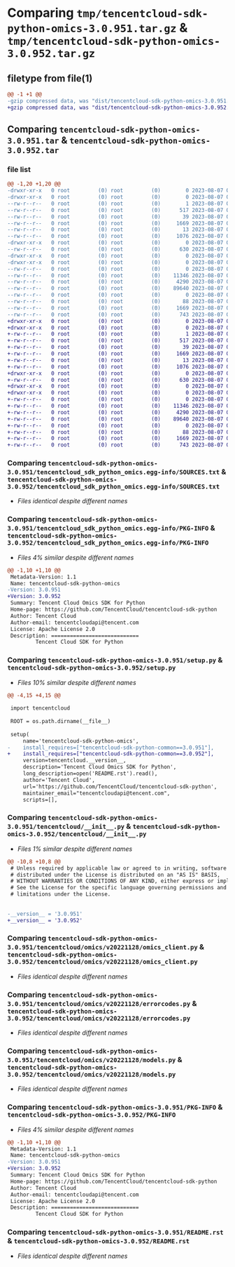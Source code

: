 # Comparing `tmp/tencentcloud-sdk-python-omics-3.0.951.tar.gz` & `tmp/tencentcloud-sdk-python-omics-3.0.952.tar.gz`

## filetype from file(1)

```diff
@@ -1 +1 @@
-gzip compressed data, was "dist/tencentcloud-sdk-python-omics-3.0.951.tar", last modified: Mon Aug  7 00:31:33 2023, max compression
+gzip compressed data, was "dist/tencentcloud-sdk-python-omics-3.0.952.tar", last modified: Mon Aug  7 08:59:18 2023, max compression
```

## Comparing `tencentcloud-sdk-python-omics-3.0.951.tar` & `tencentcloud-sdk-python-omics-3.0.952.tar`

### file list

```diff
@@ -1,20 +1,20 @@
-drwxr-xr-x   0 root         (0) root         (0)        0 2023-08-07 00:31:33.000000 tencentcloud-sdk-python-omics-3.0.951/
-drwxr-xr-x   0 root         (0) root         (0)        0 2023-08-07 00:31:33.000000 tencentcloud-sdk-python-omics-3.0.951/tencentcloud_sdk_python_omics.egg-info/
--rw-r--r--   0 root         (0) root         (0)        1 2023-08-07 00:31:33.000000 tencentcloud-sdk-python-omics-3.0.951/tencentcloud_sdk_python_omics.egg-info/dependency_links.txt
--rw-r--r--   0 root         (0) root         (0)      517 2023-08-07 00:31:33.000000 tencentcloud-sdk-python-omics-3.0.951/tencentcloud_sdk_python_omics.egg-info/SOURCES.txt
--rw-r--r--   0 root         (0) root         (0)       39 2023-08-07 00:31:33.000000 tencentcloud-sdk-python-omics-3.0.951/tencentcloud_sdk_python_omics.egg-info/requires.txt
--rw-r--r--   0 root         (0) root         (0)     1669 2023-08-07 00:31:33.000000 tencentcloud-sdk-python-omics-3.0.951/tencentcloud_sdk_python_omics.egg-info/PKG-INFO
--rw-r--r--   0 root         (0) root         (0)       13 2023-08-07 00:31:33.000000 tencentcloud-sdk-python-omics-3.0.951/tencentcloud_sdk_python_omics.egg-info/top_level.txt
--rw-r--r--   0 root         (0) root         (0)     1076 2023-08-07 00:31:33.000000 tencentcloud-sdk-python-omics-3.0.951/setup.py
-drwxr-xr-x   0 root         (0) root         (0)        0 2023-08-07 00:31:33.000000 tencentcloud-sdk-python-omics-3.0.951/tencentcloud/
--rw-r--r--   0 root         (0) root         (0)      630 2023-08-07 00:31:33.000000 tencentcloud-sdk-python-omics-3.0.951/tencentcloud/__init__.py
-drwxr-xr-x   0 root         (0) root         (0)        0 2023-08-07 00:31:33.000000 tencentcloud-sdk-python-omics-3.0.951/tencentcloud/omics/
-drwxr-xr-x   0 root         (0) root         (0)        0 2023-08-07 00:31:33.000000 tencentcloud-sdk-python-omics-3.0.951/tencentcloud/omics/v20221128/
--rw-r--r--   0 root         (0) root         (0)        0 2023-08-07 00:31:33.000000 tencentcloud-sdk-python-omics-3.0.951/tencentcloud/omics/v20221128/__init__.py
--rw-r--r--   0 root         (0) root         (0)    11346 2023-08-07 00:31:33.000000 tencentcloud-sdk-python-omics-3.0.951/tencentcloud/omics/v20221128/omics_client.py
--rw-r--r--   0 root         (0) root         (0)     4290 2023-08-07 00:31:33.000000 tencentcloud-sdk-python-omics-3.0.951/tencentcloud/omics/v20221128/errorcodes.py
--rw-r--r--   0 root         (0) root         (0)    89640 2023-08-07 00:31:33.000000 tencentcloud-sdk-python-omics-3.0.951/tencentcloud/omics/v20221128/models.py
--rw-r--r--   0 root         (0) root         (0)        0 2023-08-07 00:31:33.000000 tencentcloud-sdk-python-omics-3.0.951/tencentcloud/omics/__init__.py
--rw-r--r--   0 root         (0) root         (0)       88 2023-08-07 00:31:33.000000 tencentcloud-sdk-python-omics-3.0.951/setup.cfg
--rw-r--r--   0 root         (0) root         (0)     1669 2023-08-07 00:31:33.000000 tencentcloud-sdk-python-omics-3.0.951/PKG-INFO
--rw-r--r--   0 root         (0) root         (0)      743 2023-08-07 00:31:33.000000 tencentcloud-sdk-python-omics-3.0.951/README.rst
+drwxr-xr-x   0 root         (0) root         (0)        0 2023-08-07 08:59:18.000000 tencentcloud-sdk-python-omics-3.0.952/
+drwxr-xr-x   0 root         (0) root         (0)        0 2023-08-07 08:59:18.000000 tencentcloud-sdk-python-omics-3.0.952/tencentcloud_sdk_python_omics.egg-info/
+-rw-r--r--   0 root         (0) root         (0)        1 2023-08-07 08:59:18.000000 tencentcloud-sdk-python-omics-3.0.952/tencentcloud_sdk_python_omics.egg-info/dependency_links.txt
+-rw-r--r--   0 root         (0) root         (0)      517 2023-08-07 08:59:18.000000 tencentcloud-sdk-python-omics-3.0.952/tencentcloud_sdk_python_omics.egg-info/SOURCES.txt
+-rw-r--r--   0 root         (0) root         (0)       39 2023-08-07 08:59:18.000000 tencentcloud-sdk-python-omics-3.0.952/tencentcloud_sdk_python_omics.egg-info/requires.txt
+-rw-r--r--   0 root         (0) root         (0)     1669 2023-08-07 08:59:18.000000 tencentcloud-sdk-python-omics-3.0.952/tencentcloud_sdk_python_omics.egg-info/PKG-INFO
+-rw-r--r--   0 root         (0) root         (0)       13 2023-08-07 08:59:18.000000 tencentcloud-sdk-python-omics-3.0.952/tencentcloud_sdk_python_omics.egg-info/top_level.txt
+-rw-r--r--   0 root         (0) root         (0)     1076 2023-08-07 08:59:18.000000 tencentcloud-sdk-python-omics-3.0.952/setup.py
+drwxr-xr-x   0 root         (0) root         (0)        0 2023-08-07 08:59:18.000000 tencentcloud-sdk-python-omics-3.0.952/tencentcloud/
+-rw-r--r--   0 root         (0) root         (0)      630 2023-08-07 08:59:18.000000 tencentcloud-sdk-python-omics-3.0.952/tencentcloud/__init__.py
+drwxr-xr-x   0 root         (0) root         (0)        0 2023-08-07 08:59:18.000000 tencentcloud-sdk-python-omics-3.0.952/tencentcloud/omics/
+drwxr-xr-x   0 root         (0) root         (0)        0 2023-08-07 08:59:18.000000 tencentcloud-sdk-python-omics-3.0.952/tencentcloud/omics/v20221128/
+-rw-r--r--   0 root         (0) root         (0)        0 2023-08-07 08:59:18.000000 tencentcloud-sdk-python-omics-3.0.952/tencentcloud/omics/v20221128/__init__.py
+-rw-r--r--   0 root         (0) root         (0)    11346 2023-08-07 08:59:18.000000 tencentcloud-sdk-python-omics-3.0.952/tencentcloud/omics/v20221128/omics_client.py
+-rw-r--r--   0 root         (0) root         (0)     4290 2023-08-07 08:59:18.000000 tencentcloud-sdk-python-omics-3.0.952/tencentcloud/omics/v20221128/errorcodes.py
+-rw-r--r--   0 root         (0) root         (0)    89640 2023-08-07 08:59:18.000000 tencentcloud-sdk-python-omics-3.0.952/tencentcloud/omics/v20221128/models.py
+-rw-r--r--   0 root         (0) root         (0)        0 2023-08-07 08:59:18.000000 tencentcloud-sdk-python-omics-3.0.952/tencentcloud/omics/__init__.py
+-rw-r--r--   0 root         (0) root         (0)       88 2023-08-07 08:59:18.000000 tencentcloud-sdk-python-omics-3.0.952/setup.cfg
+-rw-r--r--   0 root         (0) root         (0)     1669 2023-08-07 08:59:18.000000 tencentcloud-sdk-python-omics-3.0.952/PKG-INFO
+-rw-r--r--   0 root         (0) root         (0)      743 2023-08-07 08:59:18.000000 tencentcloud-sdk-python-omics-3.0.952/README.rst
```

### Comparing `tencentcloud-sdk-python-omics-3.0.951/tencentcloud_sdk_python_omics.egg-info/SOURCES.txt` & `tencentcloud-sdk-python-omics-3.0.952/tencentcloud_sdk_python_omics.egg-info/SOURCES.txt`

 * *Files identical despite different names*

### Comparing `tencentcloud-sdk-python-omics-3.0.951/tencentcloud_sdk_python_omics.egg-info/PKG-INFO` & `tencentcloud-sdk-python-omics-3.0.952/tencentcloud_sdk_python_omics.egg-info/PKG-INFO`

 * *Files 4% similar despite different names*

```diff
@@ -1,10 +1,10 @@
 Metadata-Version: 1.1
 Name: tencentcloud-sdk-python-omics
-Version: 3.0.951
+Version: 3.0.952
 Summary: Tencent Cloud Omics SDK for Python
 Home-page: https://github.com/TencentCloud/tencentcloud-sdk-python
 Author: Tencent Cloud
 Author-email: tencentcloudapi@tencent.com
 License: Apache License 2.0
 Description: ============================
         Tencent Cloud SDK for Python
```

### Comparing `tencentcloud-sdk-python-omics-3.0.951/setup.py` & `tencentcloud-sdk-python-omics-3.0.952/setup.py`

 * *Files 10% similar despite different names*

```diff
@@ -4,15 +4,15 @@
 
 import tencentcloud
 
 ROOT = os.path.dirname(__file__)
 
 setup(
     name='tencentcloud-sdk-python-omics',
-    install_requires=["tencentcloud-sdk-python-common==3.0.951"],
+    install_requires=["tencentcloud-sdk-python-common==3.0.952"],
     version=tencentcloud.__version__,
     description='Tencent Cloud Omics SDK for Python',
     long_description=open('README.rst').read(),
     author='Tencent Cloud',
     url='https://github.com/TencentCloud/tencentcloud-sdk-python',
     maintainer_email="tencentcloudapi@tencent.com",
     scripts=[],
```

### Comparing `tencentcloud-sdk-python-omics-3.0.951/tencentcloud/__init__.py` & `tencentcloud-sdk-python-omics-3.0.952/tencentcloud/__init__.py`

 * *Files 1% similar despite different names*

```diff
@@ -10,8 +10,8 @@
 # Unless required by applicable law or agreed to in writing, software
 # distributed under the License is distributed on an "AS IS" BASIS,
 # WITHOUT WARRANTIES OR CONDITIONS OF ANY KIND, either express or implied.
 # See the License for the specific language governing permissions and
 # limitations under the License.
 
 
-__version__ = '3.0.951'
+__version__ = '3.0.952'
```

### Comparing `tencentcloud-sdk-python-omics-3.0.951/tencentcloud/omics/v20221128/omics_client.py` & `tencentcloud-sdk-python-omics-3.0.952/tencentcloud/omics/v20221128/omics_client.py`

 * *Files identical despite different names*

### Comparing `tencentcloud-sdk-python-omics-3.0.951/tencentcloud/omics/v20221128/errorcodes.py` & `tencentcloud-sdk-python-omics-3.0.952/tencentcloud/omics/v20221128/errorcodes.py`

 * *Files identical despite different names*

### Comparing `tencentcloud-sdk-python-omics-3.0.951/tencentcloud/omics/v20221128/models.py` & `tencentcloud-sdk-python-omics-3.0.952/tencentcloud/omics/v20221128/models.py`

 * *Files identical despite different names*

### Comparing `tencentcloud-sdk-python-omics-3.0.951/PKG-INFO` & `tencentcloud-sdk-python-omics-3.0.952/PKG-INFO`

 * *Files 4% similar despite different names*

```diff
@@ -1,10 +1,10 @@
 Metadata-Version: 1.1
 Name: tencentcloud-sdk-python-omics
-Version: 3.0.951
+Version: 3.0.952
 Summary: Tencent Cloud Omics SDK for Python
 Home-page: https://github.com/TencentCloud/tencentcloud-sdk-python
 Author: Tencent Cloud
 Author-email: tencentcloudapi@tencent.com
 License: Apache License 2.0
 Description: ============================
         Tencent Cloud SDK for Python
```

### Comparing `tencentcloud-sdk-python-omics-3.0.951/README.rst` & `tencentcloud-sdk-python-omics-3.0.952/README.rst`

 * *Files identical despite different names*

